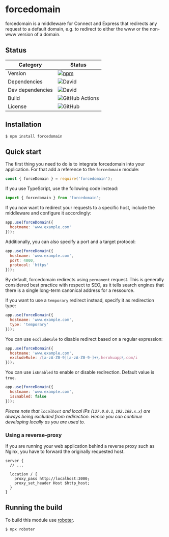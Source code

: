 # forcedomain

forcedomain is a middleware for Connect and Express that redirects any request to a default domain, e.g. to redirect to either the www or the non-www version of a domain.

## Status

| Category         | Status                                                                                                                                           |
| ---------------- | ------------------------------------------------------------------------------------------------------------------------------------------------ |
| Version          | [![npm](https://img.shields.io/npm/v/forcedomain)](https://www.npmjs.com/package/forcedomain)                                                      |
| Dependencies     | ![David](https://img.shields.io/david/thenativeweb/forcedomain)                                                                                   |
| Dev dependencies | ![David](https://img.shields.io/david/dev/thenativeweb/forcedomain)                                                                               |
| Build            | ![GitHub Actions](https://github.com/thenativeweb/forcedomain/workflows/Release/badge.svg?branch=main) |
| License          | ![GitHub](https://img.shields.io/github/license/thenativeweb/forcedomain)                                                                         |

## Installation

```shell
$ npm install forcedomain
```

## Quick start

The first thing you need to do is to integrate forcedomain into your application. For that add a reference to the `forcedomain` module:

```javascript
const { forceDomain } = require('forcedomain');
```

If you use TypeScript, use the following code instead:

```typescript
import { forcedomain } from 'forcedomain';
```

If you now want to redirect your requests to a specific host, include the middleware and configure it accordingly:

```javascript
app.use(forceDomain({
  hostname: 'www.example.com'
}));
```

Additionally, you can also specify a port and a target protocol:

```javascript
app.use(forceDomain({
  hostname: 'www.example.com',
  port: 4000,
  protocol: 'https'
}));
```

By default, forcedomain redirects using `permanent` request. This is generally considered best practice with respect to SEO, as it tells search engines that there is a single long-term canonical address for a ressource.

If you want to use a `temporary` redirect instead, specify it as redirection type:

```javascript
app.use(forceDomain({
  hostname: 'www.example.com',
  type: 'temporary'
}));
```

You can use `excludeRule` to disable redirect based on a regular expression:

```javascript
app.use(forceDomain({
  hostname: 'www.example.com',
  excludeRule: /[a-zA-Z0-9][a-zA-Z0-9-]+\.herokuapp\.com/i
}));
```

You can use `isEnabled` to enable or disable redirection. Default value is `true`.

```javascript
app.use(forceDomain({
  hostname: 'www.example.com',
  isEnabled: false
}));
```

_Please note that `localhost` and local IPs (`127.0.0.1`, `192.168.x.x`) are always being excluded from redirection. Hence you can continue developing locally as you are used to._

### Using a reverse-proxy

If you are running your web application behind a reverse proxy such as Nginx, you have to forward the originally requested host.

```
server {
  // ...

  location / {
    proxy_pass http://localhost:3000;
    proxy_set_header Host $http_host;
  }
}
```

## Running the build

To build this module use [roboter](https://www.npmjs.com/package/roboter).

```shell
$ npx roboter
```
